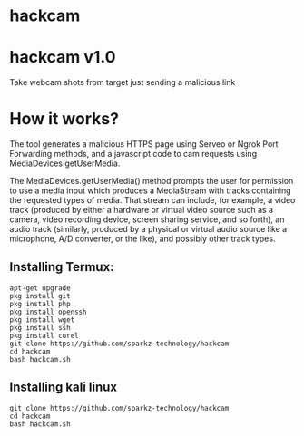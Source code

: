 # hackcam
# hackcam v1.0
Take webcam shots from target just sending a malicious link



# How it works?
<p>The tool generates a malicious HTTPS page using Serveo or Ngrok Port Forwarding methods, and a javascript code to cam requests using MediaDevices.getUserMedia. </p>

<p>The MediaDevices.getUserMedia() method prompts the user for permission to use a media input which produces a MediaStream with tracks containing the requested types of media. That stream can include, for example, a video track (produced by either a hardware or virtual video source such as a camera, video recording device, screen sharing service, and so forth), an audio track (similarly, produced by a physical or virtual audio source like a microphone, A/D converter, or the like), and possibly other track types. </p>



## Installing Termux:

```
apt-get upgrade
pkg install git
pkg install php
pkg install openssh
pkg install wget
pkg install ssh
pkg install curel
git clone https://github.com/sparkz-technology/hackcam
cd hackcam
bash hackcam.sh
```
## Installing kali linux
```
git clone https://github.com/sparkz-technology/hackcam
cd hackcam
bash hackcam.sh
```
